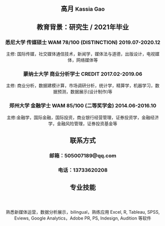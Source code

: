 


<body>
  <div class="content">
    <header class="content-hd">
      <section class="title clearfix">
        <div class="name">
          <h1>
            高月
            <small>Kassia Gao</small>
          </h1>
        </div>
        <div class="job">
          <h2>教育背景：研究生 / 2021年毕业</h2>
        </div>
      </section>
      
      
  <div class="content">
    <header class="content-hd">
      <section class="title clearfix">
        <div class="name">
          <h3>
           悉尼大学 传媒硕士 WAM 78/100 (DISTINCTION) 2019.07-2020.12 
          </h3>
         <p> 主修: 国际传媒，社交媒体通信技术，新闻学，媒体法与道德，出版设计，电视媒体，网络媒体等</p>
        </div>
        <div class="job">
          <h3>
           蒙纳士大学 商业分析学士 CREDIT 2017.02-2019.06
          </h3>
          <p> 主修: 商业分析，数据建模计算，市场调研分析，统计学，精算学，机器学习，数据预测，数据展示(设计制作)等</p>
        </div>
        <h3>
            郑州大学  金融学士 WAM 85/100 (二等奖学金) 2014.06-2016.10
          </h3>
        <p> 主修:金融学，国际金融，国际投资，商业银行经营管理，证券投资学，金融经济学，金融风险管理，证券投资基金等</p>
      </section>

   
<div class="content">
    <header class="content-hd">
      <section class="title clearfix">
        <div class="name">
          <h2>
          联系方式 
          </h2>
        </div>
        <div class="job">
          <h3>
           邮箱：505007189@qq.com 
          </h3>
        </div>
        <h3>
            电话：13733620208 
          </h3>
         <h2>
        专业技能 
          </h2>
        </div>
        <div class="job">
          <p> 
          熟悉新媒体运营，数据分析展示，bilingual，熟练应用 Excel, R, Tableau, SPSS, Eviews, Google Analytics，Adobe PR, PS, Indesign, Audition 等软件 
          </p>
      </section>
        
     
         
       
      

    

        
